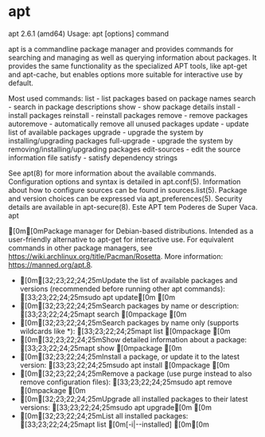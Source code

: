 # apt
apt 2.6.1 (amd64)
Usage: apt [options] command

apt is a commandline package manager and provides commands for
searching and managing as well as querying information about packages.
It provides the same functionality as the specialized APT tools,
like apt-get and apt-cache, but enables options more suitable for
interactive use by default.

Most used commands:
  list - list packages based on package names
  search - search in package descriptions
  show - show package details
  install - install packages
  reinstall - reinstall packages
  remove - remove packages
  autoremove - automatically remove all unused packages
  update - update list of available packages
  upgrade - upgrade the system by installing/upgrading packages
  full-upgrade - upgrade the system by removing/installing/upgrading packages
  edit-sources - edit the source information file
  satisfy - satisfy dependency strings

See apt(8) for more information about the available commands.
Configuration options and syntax is detailed in apt.conf(5).
Information about how to configure sources can be found in sources.list(5).
Package and version choices can be expressed via apt_preferences(5).
Security details are available in apt-secure(8).
                                   Este APT tem Poderes de Super Vaca.
apt

[0m[0mPackage manager for Debian-based distributions.
Intended as a user-friendly alternative to apt-get for interactive use.
For equivalent commands in other package managers, see https://wiki.archlinux.org/title/Pacman/Rosetta.
More information: https://manned.org/apt.8.

 - [0m[32;23;22;24;25mUpdate the list of available packages and versions (recommended before running other apt commands):
   [33;23;22;24;25msudo apt update[0m
[0m
 - [0m[32;23;22;24;25mSearch packages by name or description:
   [33;23;22;24;25mapt search [0mpackage
[0m
 - [0m[32;23;22;24;25mSearch packages by name only (supports wildcards like *):
   [33;23;22;24;25mapt list [0mpackage
[0m
 - [0m[32;23;22;24;25mShow detailed information about a package:
   [33;23;22;24;25mapt show [0mpackage
[0m
 - [0m[32;23;22;24;25mInstall a package, or update it to the latest version:
   [33;23;22;24;25msudo apt install [0mpackage
[0m
 - [0m[32;23;22;24;25mRemove a package (use purge instead to also remove configuration files):
   [33;23;22;24;25msudo apt remove [0mpackage
[0m
 - [0m[32;23;22;24;25mUpgrade all installed packages to their latest versions:
   [33;23;22;24;25msudo apt upgrade[0m
[0m
 - [0m[32;23;22;24;25mList all installed packages:
   [33;23;22;24;25mapt list [0m[-i|--installed]
[0m[0m
